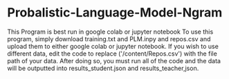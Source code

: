 # Probalistic-Language-Model-Ngram
This Program is best run in google colab or jupyter notebook
To use this program, simply download training.txt and PLM.inpy and repos.csv and upload them to either google colab or jupyter notebook. 
If you wish to use different data, edit the code to replace ('/content/Repos.csv')  with the file path of your data. 
After doing so, you must run all of the code and the data will be outputted into results_student.json and results_teacher,json. 

